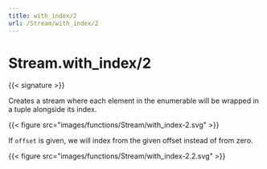 ```yaml
---
title: with_index/2
url: /Stream/with_index/2
---
```


# Stream.with_index/2

{{< signature >}}

Creates a stream where each element in the enumerable will be wrapped in a tuple alongside its index.

{{< figure src="images/functions/Stream/with_index-2.svg" >}}

If `offset` is given, we will index from the given offset instead of from zero.

{{< figure src="images/functions/Stream/with_index-2.2.svg" >}}
